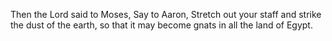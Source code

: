 Then the Lord said to Moses, Say to Aaron, Stretch out your staff and strike the dust of the earth, so that it may become gnats in all the land of Egypt.
